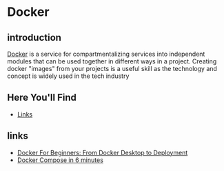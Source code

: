 # Docker
## introduction 
[Docker](https://www.docker.com/) is a service for compartmentalizing services into independent modules that can be used together in different ways in a project.
Creating docker "images" from your projects is a useful skill as the technology and concept is widely used in the tech industry

## Here You'll Find
* [Links](#links)

## links
- [Docker For Beginners: From Docker Desktop to Deployment](https://youtu.be/i7ABlHngi1Q)
- [Docker Compose in 6 minutes](https://www.youtube.com/watch?v=0B2raYYH2fE&feature=youtu.be&ab_channel=DevOpsDirective)


